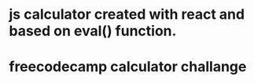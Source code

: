 # js calculator created with react and based on eval() function. 
# freecodecamp calculator challange
